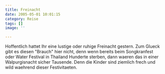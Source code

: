 ```yaml
---
title: Freinacht
date: 2005-05-01 10:01:15
category: Reise
tags: []
image: ''

---
```


Hoffentlich hattet Ihr eine lustige oder ruhige Freinacht gestern. Zum Glueck gibt es diesen "Brauch" hier nicht, denn wenn bereits beim Songkranfest oder Water Festival in Thailand Hunderte sterben, dann waeren das in einer Walpurgisnacht sicher Tausende. Denn die Kinder sind ziemlich frech und wild waehrend dieser Festivitaeten.
